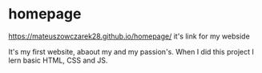 # homepage
https://mateuszowczarek28.github.io/homepage/ it's link for my webside

It's my first website, abaout my and my passion's.
When I did this project I lern basic HTML, CSS and JS.

